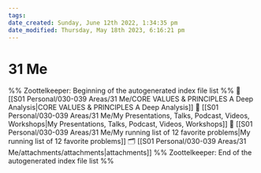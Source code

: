 ```yaml
---
tags: 
date_created: Sunday, June 12th 2022, 1:34:35 pm
date_modified: Thursday, May 18th 2023, 6:16:21 pm
---
```

# 31 Me
%% Zoottelkeeper: Beginning of the autogenerated index file list  %%
📄 [[S01 Personal/030-039 Areas/31 Me/CORE VALUES & PRINCIPLES A Deep Analysis|CORE VALUES & PRINCIPLES A Deep Analysis]]
📄 [[S01 Personal/030-039 Areas/31 Me/My Presentations, Talks, Podcast, Videos, Workshops|My Presentations, Talks, Podcast, Videos, Workshops]]
📄 [[S01 Personal/030-039 Areas/31 Me/My running list of 12 favorite problems|My running list of 12 favorite problems]]
🗂️ [[S01 Personal/030-039 Areas/31 Me/attachments/attachments|attachments]]
%% Zoottelkeeper: End of the autogenerated index file list  %%
